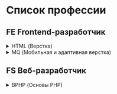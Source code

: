 # Список профессии

## FE Frontend-разработчик
<details><summary>HTML (Верстка)</summary>

   + [html-homeworks](https://github.com/netology-code/html-homeworks)
   + [html-2-homeworks](https://github.com/netology-code/html-2-homeworks)
  
</details>
<details><summary>MQ (Мобильная и адаптивная верстка)</summary>

   + [html-homeworks](https://github.com/netology-code/html-homeworks)
   + [html-2-homeworks](https://github.com/netology-code/html-2-homeworks)
  
</details>

## FS Веб-разработчик
<details><summary>BPHP (Основы PHP)</summary>
  
   + [html-homeworks](https://github.com/netology-code/html-homeworks)
   + [html-2-homeworks](https://github.com/netology-code/html-2-homeworks)
  
</details>
